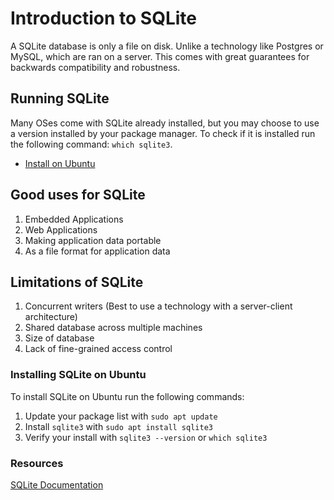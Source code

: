 # Introduction to SQLite

A SQLite database is only a file on disk. Unlike a technology like Postgres or
MySQL, which are ran on a server. This comes with great guarantees for backwards
compatibility and robustness.

## Running SQLite

Many OSes come with SQLite already installed, but you may choose to use a version
installed by your package manager. To check if it is installed run the following
command: `which sqlite3`.

- [Install on Ubuntu](#Installing-SQLite-on-Ubuntu)


## Good uses for SQLite

1. Embedded Applications
2. Web Applications
3. Making application data portable
4. As a file format for application data


## Limitations of SQLite

1. Concurrent writers (Best to use a technology with a server-client architecture)
2. Shared database across multiple machines
3. Size of database
4. Lack of fine-grained access control

### Installing SQLite on Ubuntu

To install SQLite on Ubuntu run the following commands:

1. Update your package list with `sudo apt update`
2. Install `sqlite3` with `sudo apt install sqlite3`
3. Verify your install with `sqlite3 --version` or `which sqlite3`

### Resources

[SQLite Documentation](https://www.sqlite.org/docs.html)
